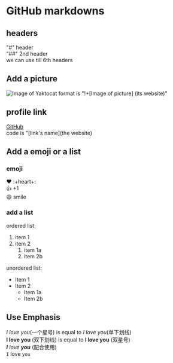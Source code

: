 # GitHub markdowns

## headers
"#" header  
"##" 2nd header   
we can use till 6th headers

## Add a picture
![Image of Yaktocat](https://octodex.github.com/images/yaktocat.png)
format is   "!+[Image of picture] (its website)"

## profile link
[GitHub](https:/github.com)  
code is  "[link's name](the website)

## Add a emoji or a list

### emoji 
:heart: :+heart+:  
:+1: +1  
:smile: smile  

### add a list
ordered list:
1. item 1
2. item 2  
   1. item 1a
   2. item 2b  
  
unordered list:
* Item 1
* Item 2
  * Item 1a
  * Item 2b

## Use Emphasis 
*I love you*(一个星号) is equal to _I love you_(单下划线)  
__I love you__ (双下划线) is equal to **I love you** (双星号)  
_**I** love **you**_ (配合使用)  
`I` love `you`


